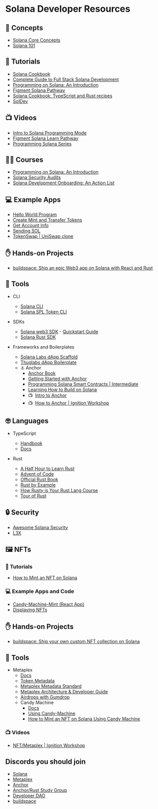 # Solana Developer Resources

## :brain: Concepts
- [Solana Core Concepts](https://www.youtube.com/watch?v=4dNuMXBjpr0)
- [Solana 101](https://2501babe.github.io/posts/solana101.html)


## :page_facing_up: Tutorials
- [Solana Cookbook](https://solanacookbook.com/)
- [Complete Guide to Full Stack Solana Development](https://dev.to/dabit3/the-complete-guide-to-full-stack-solana-development-with-react-anchor-rust-and-phantom-3291)
- [Programming on Solana: An Introduction](https://paulx.dev/blog/2021/01/14/programming-on-solana-an-introduction/)
- [Figment Solana Pathway](https://learn.figment.io/pathways/solana-pathway)
- [Solana Cookbook: TypeScript and Rust recipes](https://solanacookbook.com/)
- [SolDev](https://soldev.app/)


## :tv: Videos
- [Intro to Solana Programming Mode](https://www.youtube.com/watch?v=7Iitv5tMOMY)
- [Figment Solana Learn Pathway](https://www.youtube.com/watch?v=0I8d0doTZuw)
- [Programming Solana Series](https://www.youtube.com/playlist?list=PL41Cw3fN3CfdbmhgxADwyDyIoDrxc22v2)


## :woman_teacher: Courses
- [Programming on Solana: An Introduction](https://solhack.com/courses/programming-on-solana-an-introduction/)
- [Solana Security Audits](https://solhack.com/courses/solana-security-audit-workshop-by-solend/)
- [Solana Development Onboarding: An Action List](https://github.com/ilmoi/solana-onboarding)


## :computer: Example Apps
- [Hello World Program](https://docs.solana.com/developing/on-chain-programs/examples#helloworld)
- [Create Mint and Transfer Tokens](https://github.com/solana-labs/solana-program-library/blob/master/token/js/examples/create_mint_and_transfer_tokens.js)
- [Get Account Info](https://github.com/solana-labs/solana-web3.js/blob/master/examples/get_account_info.js)
- [Sending SOL](https://github.com/solana-labs/solana-web3.js/blob/master/examples/send_sol.js)
- [TokenSwap | UniSwap clone](https://github.com/solana-labs/solana-program-library/tree/master/token-swap)


## :hand: Hands-on Projects
- [buildspace: Ship an epic Web3 app on Solana with React and Rust](https://buildspace.so/learn-solana)


## :hammer: Tools
- CLI
    - [Solana CLI](https://docs.solana.com/cli/install-solana-cli-tools)
    - [Solana SPL Token CLI](https://spl.solana.com/token)

- SDKs
    - [Solana web3 SDK](https://solana-labs.github.io/solana-web3.js/)
            - [Quickstart Guide](https://github.com/solana-labs/solana/blob/master/docs/src/developing/clients/javascript-api.md)
    - [Solana Rust SDK](https://docs.rs/solana-program/1.6.1/solana_program/index.html)

- Frameworks and Boilerplates
    - [Solana Labs dApp Scaffold](https://github.com/solana-labs/dapp-scaffold)
    - [Thuglabs dApp Boilerplate](https://github.com/thuglabs/create-dapp-solana-nextjs)
    - :anchor: Anchor
        - [Anchor Book](https://book.anchor-lang.com/) 
        - [Getting Started with Anchor](https://project-serum.github.io/anchor/getting-started/introduction.html)
        - [Programming Solana Smart Contracts | Intermediate](https://www.youtube.com/watch?v=i6Ycr5nhjH8)
        - [Learning How to Build on Solana](https://www.brianfriel.xyz/learning-how-to-build-on-solana/)
        - :tv: &nbsp;[Intro to Anchor](https://www.youtube.com/watch?v=FmdPAwsqJC4)
        - :tv: &nbsp;[How to Anchor | Ignition Workshop](https://youtu.be/FmdPAwsqJC4)


## :nerd_face: Languages
- TypeScript
    - [Handbook](https://www.typescriptlang.org/docs/handbook/intro.html)
    - [Docs](https://www.typescriptlang.org/docs/)

- Rust
    - [A Half Hour to Learn Rust](https://fasterthanli.me/articles/a-half-hour-to-learn-rust)
    - [Advent of Code](https://fasterthanli.me/series/advent-of-code-2020)
    - [Official Rust Book](https://doc.rust-lang.org/book/)
    - [Rust by Example](https://doc.rust-lang.org/rust-by-example/)
    - [How Rusty is Your Rust Lang Course](https://solhack.com/courses/how-rusty-is-your-rust-lang/)
    - [Tour of Rust](https://tourofrust.com/)

## :lock: Security
- [Awesome Solana Security](https://github.com/az0mb13/awesome-solana-security)
- [L3X](https://github.com/VulnPlanet/l3x)

## :framed_picture: NFTs

### :page_facing_up: Tutorials
- [How to Mint an NFT on Solana](https://www.quicknode.com/guides/web3-sdks/how-to-mint-an-nft-on-solana)

### :computer: Example Apps and Code
- [Candy-Machine-Mint (React App)](https://github.com/exiled-apes/candy-machine-mint)
- [Displaying NFTs](https://gist.github.com/creativedrewy/9bce794ff278aae23b64e6dc8f10e906)


## :hand: Hands-on Projects
- [buildspace: Ship your own custom NFT collection on Solana](https://buildspace.so/solana-nfts)


## :hammer: Tools
- Metaplex
    - [Docs](https://docs.metaplex.com/)
    - [Token Metadata](https://github.com/metaplex-foundation/metaplex/blob/b57a335552bd00b3e2e6c41ca7aa6a3ec0c689bf/rust/token-metadata/program/README.md)
    - [Metaplex Metadata Standard](https://medium.com/metaplex/metaplex-metadata-standard-45af3d04b541)
    - [Metaplex Architecture & Developer Guide](https://medium.com/metaplex/metaplex-architecture-b94a64c37130)
    - [Airdrops with Gumdrop](https://docs.metaplex.com/guides/airdrops)
    - Candy Machine
        - [Docs](https://docs.metaplex.com/programs/candy-machine/)
        - [Using Candy-Machine](https://hackmd.io/@levicook/HJcDneEWF)
        - [How to Mint an NFT on Solana Using Candy Machine](https://www.quicknode.com/guides/web3-sdks/how-to-mint-an-nft-on-solana-using-candy-machine)

### :tv: Videos
- [NFT/Metaplex | Ignition Workshop](https://youtu.be/GqXu8MfdEG4)


## Discords you should join
- [Solana](https://discord.gg/solana)
- [Metaplex](https://discord.com/invite/metaplex)
- [Anchor](https://discord.gg/yT52Fm6m)
- [Anchor/Rust Study Group](https://discord.gg/kWQwSthe)
- [Developer DAO](https://discord.gg/zXb4WjcB) 
- [buildspace](https://discord.gg/hcUYzFpJ)

